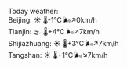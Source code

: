 Today weather:  
Beijing: ☀️ 🌡️-1°C 🌬️↗0km/h  
Tianjin: 🌫  🌡️+4°C 🌬️↗7km/h  
Shijiazhuang: ☀️ 🌡️+3°C 🌬️↗7km/h  
Tangshan: ☀️ 🌡️+1°C 🌬️↘7km/h  
